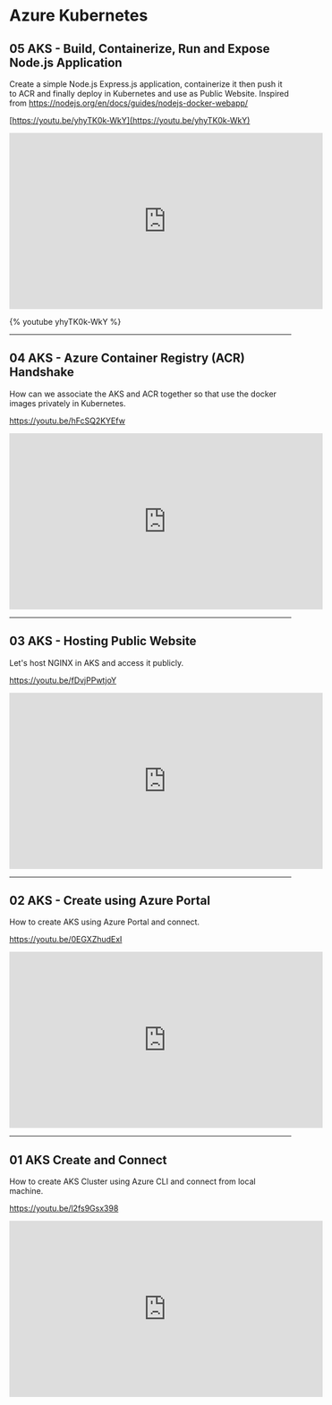 # Azure Kubernetes

## 05 AKS - Build, Containerize, Run and Expose Node.js Application

Create a simple Node.js Express.js application, containerize it then push it to ACR and finally deploy in Kubernetes and use as Public Website. Inspired from https://nodejs.org/en/docs/guides/nodejs-docker-webapp/

[https://youtu.be/yhyTK0k-WkY](https://youtu.be/yhyTK0k-WkY)

<iframe width="560" height="315" src="https://www.youtube.com/embed/" title="YouTube video player" frameborder="0" allow="accelerometer; autoplay; clipboard-write; encrypted-media; gyroscope; picture-in-picture" allowfullscreen></iframe>

{% youtube yhyTK0k-WkY %}

---

## 04 AKS - Azure Container Registry (ACR) Handshake

How can we associate the AKS and ACR together so that use the docker images privately in Kubernetes.

https://youtu.be/hFcSQ2KYEfw

<iframe width="560" height="315" src="https://www.youtube.com/embed/hFcSQ2KYEfw" title="YouTube video player" frameborder="0" allow="accelerometer; autoplay; clipboard-write; encrypted-media; gyroscope; picture-in-picture" allowfullscreen></iframe>

---

## 03 AKS - Hosting Public Website

Let's host NGINX in AKS and access it publicly. 

https://youtu.be/fDvjPPwtjoY

<iframe width="560" height="315" src="https://www.youtube.com/embed/fDvjPPwtjoY" title="YouTube video player" frameborder="0" allow="accelerometer; autoplay; clipboard-write; encrypted-media; gyroscope; picture-in-picture" allowfullscreen></iframe>

---

## 02 AKS - Create using Azure Portal

How to create AKS using Azure Portal and connect.

https://youtu.be/0EGXZhudExI

<iframe width="560" height="315" src="https://www.youtube.com/embed/0EGXZhudExI" title="YouTube video player" frameborder="0" allow="accelerometer; autoplay; clipboard-write; encrypted-media; gyroscope; picture-in-picture" allowfullscreen></iframe>

---

## 01 AKS Create and Connect

How to create AKS Cluster using Azure CLI and connect from local machine. 

https://youtu.be/l2fs9Gsx398

<iframe width="560" height="315" src="https://www.youtube.com/embed/l2fs9Gsx398" title="YouTube video player" frameborder="0" allow="accelerometer; autoplay; clipboard-write; encrypted-media; gyroscope; picture-in-picture" allowfullscreen></iframe>
